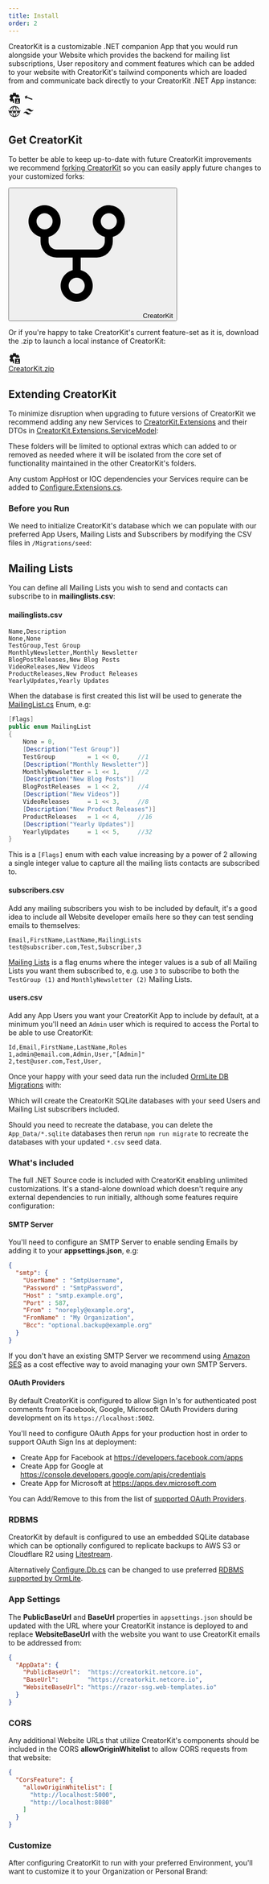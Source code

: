 ```yaml
---
title: Install
order: 2
---
```


CreatorKit is a customizable .NET companion App that you would run alongside your Website which provides the backend for
mailing list subscriptions, User repository and comment features which can be added to your website with CreatorKit's
tailwind components which are loaded from and communicate back directly to your CreatorKit .NET App instance:

<div class="my-12 flex justify-center w-full">
    <div class="flex flex-wrap">
        <svg class="w-40 h-40 text-indigo-600" xmlns="http://www.w3.org/2000/svg" width="24" height="24" viewBox="0 0 24 24"><path fill="currentColor" d="M13 23V13h10v10H13Zm1.5-1.5h7v-.8q-.625-.775-1.525-1.238T18 19q-1.075 0-1.975.463T14.5 20.7v.8ZM18 18q.625 0 1.063-.438T19.5 16.5q0-.625-.438-1.063T18 15q-.625 0-1.063.438T16.5 16.5q0 .625.438 1.063T18 18Zm-8.75 4l-.4-3.2q-.325-.125-.613-.3t-.562-.375L4.7 19.375l-2.75-4.75l2.575-1.95Q4.5 12.5 4.5 12.337v-.674q0-.163.025-.338L1.95 9.375l2.75-4.75l2.975 1.25q.275-.2.575-.375t.6-.3l.4-3.2h5.5l.4 3.2q.325.125.613.3t.562.375l2.975-1.25l2.75 4.75L19.925 11H15.4q-.35-1.075-1.25-1.788t-2.1-.712q-1.45 0-2.475 1.025T8.55 12q0 1.2.675 2.1T11 15.35V22H9.25Z"/></svg>
        <svg class="w-40 h-40 mx-8 mt-10 inline-block" style="rotate:200deg" xmlns="http://www.w3.org/2000/svg" width="24" height="24" viewBox="0 0 24 24"><path fill="currentColor" d="M16.01 11H4v2h12.01v3L20 12l-3.99-4v3z"/></svg>
        <div class="flex flex-col">
            <svg class="w-40 h-40 text-indigo-600" xmlns="http://www.w3.org/2000/svg" width="24" height="24" viewBox="0 0 24 24"><g fill="none" stroke="currentColor" stroke-linecap="round" stroke-linejoin="round" stroke-width="1.5"><path d="M3.338 17A9.996 9.996 0 0 0 12 22a9.996 9.996 0 0 0 8.662-5M3.338 7A9.996 9.996 0 0 1 12 2a9.996 9.996 0 0 1 8.662 5"/><path d="M13 21.95s1.408-1.853 2.295-4.95M13 2.05S14.408 3.902 15.295 7M11 21.95S9.592 20.098 8.705 17M11 2.05S9.592 3.902 8.705 7M9 10l1.5 5l1.5-5l1.5 5l1.5-5M1 10l1.5 5L4 10l1.5 5L7 10m10 0l1.5 5l1.5-5l1.5 5l1.5-5"/></g></svg>
            <svg class="w-32 h-32 text-sky-400" xmlns="http://www.w3.org/2000/svg" width="24" height="24" viewBox="0 0 24 24"><path fill="currentColor" d="M12 6c-2.67 0-4.33 1.33-5 4c1-1.33 2.17-1.83 3.5-1.5c.76.19 1.31.74 1.91 1.35c.98 1 2.09 2.15 4.59 2.15c2.67 0 4.33-1.33 5-4c-1 1.33-2.17 1.83-3.5 1.5c-.76-.19-1.3-.74-1.91-1.35C15.61 7.15 14.5 6 12 6m-5 6c-2.67 0-4.33 1.33-5 4c1-1.33 2.17-1.83 3.5-1.5c.76.19 1.3.74 1.91 1.35C8.39 16.85 9.5 18 12 18c2.67 0 4.33-1.33 5-4c-1 1.33-2.17 1.83-3.5 1.5c-.76-.19-1.3-.74-1.91-1.35C10.61 13.15 9.5 12 7 12Z"/></svg>
        </div>
    </div>
</div>

## Get CreatorKit

To better be able to keep up-to-date with future CreatorKit improvements we recommend
[forking CreatorKit](https://github.com/NetCoreApps/CreatorKit/fork) so you can easily apply future changes
to your customized forks:

<div class="my-12 text-center">
    <button type="button" title="Fork CreatorKit" class="rounded-md bg-white px-3.5 py-2.5 text-2xl font-semibold text-gray-900 shadow-sm ring-1 ring-inset ring-gray-300 hover:bg-gray-50">
        <svg class="w-10 h-10 inline-block" xmlns="http://www.w3.org/2000/svg" width="256" height="256" viewBox="0 0 256 256"><path fill="currentColor" d="M224 64a32 32 0 1 0-40 31v9a16 16 0 0 1-16 16H88a16 16 0 0 1-16-16v-9a32 32 0 1 0-16 0v9a32 32 0 0 0 32 32h32v25a32 32 0 1 0 16 0v-25h32a32 32 0 0 0 32-32v-9a32.06 32.06 0 0 0 24-31ZM48 64a16 16 0 1 1 16 16a16 16 0 0 1-16-16Zm96 128a16 16 0 1 1-16-16a16 16 0 0 1 16 16Zm48-112a16 16 0 1 1 16-16a16 16 0 0 1-16 16Z"/></svg>
        <span class="pr-1">CreatorKit</span>
    </button>
</div>

Or if you're happy to take CreatorKit's current feature-set as it is, download the .zip to launch a local instance of
CreatorKit:

<div class="not-prose mt-12 flex justify-center">
<a class="hover:no-underline" href="https://github.com/NetCoreApps/CreatorKit/archive/refs/heads/main.zip">
    <div class="bg-white dark:bg-gray-800 px-4 py-4 mr-4 mb-4 rounded-lg shadow-lg text-center items-center justify-center hover:shadow-2xl dark:border-2 dark:border-pink-600 dark:hover:border-blue-600 dark:border-2 dark:border-pink-600 dark:hover:border-blue-600" style="min-width: 150px;">
        <div class="text-center font-extrabold flex items-center justify-center mb-2">
            <div class="text-4xl text-blue-400 my-3">
                <svg class="w-12 h-12 text-indigo-600" xmlns="http://www.w3.org/2000/svg" width="24" height="24" viewBox="0 0 24 24"><path fill="currentColor" d="M13 23V13h10v10H13Zm1.5-1.5h7v-.8q-.625-.775-1.525-1.238T18 19q-1.075 0-1.975.463T14.5 20.7v.8ZM18 18q.625 0 1.063-.438T19.5 16.5q0-.625-.438-1.063T18 15q-.625 0-1.063.438T16.5 16.5q0 .625.438 1.063T18 18Zm-8.75 4l-.4-3.2q-.325-.125-.613-.3t-.562-.375L4.7 19.375l-2.75-4.75l2.575-1.95Q4.5 12.5 4.5 12.337v-.674q0-.163.025-.338L1.95 9.375l2.75-4.75l2.975 1.25q.275-.2.575-.375t.6-.3l.4-3.2h5.5l.4 3.2q.325.125.613.3t.562.375l2.975-1.25l2.75 4.75L19.925 11H15.4q-.35-1.075-1.25-1.788t-2.1-.712q-1.45 0-2.475 1.025T8.55 12q0 1.2.675 2.1T11 15.35V22H9.25Z"/></svg>
            </div>
        </div>
        <div class="archive-name px-4 pb-2 text-blue-600 dark:text-indigo-400">CreatorKit.zip</div>
    </div>
</a>
</div>

## Extending CreatorKit

To minimize disruption when upgrading to future versions of CreatorKit we recommend adding any new Services to 
[CreatorKit.Extensions](https://github.com/NetCoreApps/CreatorKit/tree/main/CreatorKit.Extensions) and their DTOs
in [CreatorKit.Extensions.ServiceModel](https://github.com/NetCoreApps/CreatorKit/tree/main/CreatorKit.Extensions.ServiceModel):

<div data-component="FileLayout" data-props="{
    files: {
        CreatorKit: { 
            'CreatorKit.Extensions':  { _: ['CustomEmailRunServices.cs','CustomEmailServices.cs','CustomRendererServices.cs'] },
            'CreatorKit.Extensions.ServiceModel': { _: ['MarkdownEmail.cs','NewsletterMailRun.cs','RenderNewsletter.cs'] } 
        }
    }
}"></div>

These folders will be limited to optional extras which can added to or removed as needed where it will be isolated from 
the core set of functionality maintained in the other CreatorKit's folders. 

Any custom AppHost or IOC dependencies your Services require can be added to 
[Configure.Extensions.cs](https://github.com/NetCoreApps/CreatorKit/blob/main/CreatorKit/Configure.Extensions.cs).

### Before you Run

We need to initialize CreatorKit's database which we can populate with our preferred App Users, Mailing Lists and Subscribers
by modifying the CSV files in `/Migrations/seed`:

<div data-component="FileLayout" data-props="{
    files: {
        Migrations: { 
            seed:  { _: ['mailinglists.csv','subscribers.csv','users.csv'] },
            _:     ['Migration1000.cs','Migration1001.cs'] 
        }
    }
}"></div>


## Mailing Lists

You can define all Mailing Lists you wish to send and contacts can subscribe to in **mailinglists.csv**:

#### mailinglists.csv

```csv
Name,Description
None,None
TestGroup,Test Group
MonthlyNewsletter,Monthly Newsletter
BlogPostReleases,New Blog Posts
VideoReleases,New Videos
ProductReleases,New Product Releases
YearlyUpdates,Yearly Updates
```

When the database is first created this list will be used to generate the
[MailingList.cs](https://github.com/NetCoreApps/CreatorKit/blob/main/CreatorKit.ServiceModel/Types/MailingList.cs) Enum, e.g:

```csharp
[Flags]
public enum MailingList
{
    None = 0,
    [Description("Test Group")]
    TestGroup         = 1 << 0,     //1
    [Description("Monthly Newsletter")]
    MonthlyNewsletter = 1 << 1,     //2
    [Description("New Blog Posts")]
    BlogPostReleases  = 1 << 2,     //4
    [Description("New Videos")]
    VideoReleases     = 1 << 3,     //8
    [Description("New Product Releases")]
    ProductReleases   = 1 << 4,     //16
    [Description("Yearly Updates")]
    YearlyUpdates     = 1 << 5,     //32
}
```

This is a `[Flags]` enum with each value increasing by a power of 2 allowing a single integer value to capture
all the mailing lists contacts are subscribed to.

#### subscribers.csv

Add any mailing subscribers you wish to be included by default, it's a good idea to include all Website developer emails
here so they can test sending emails to themselves:

```csv
Email,FirstName,LastName,MailingLists
test@subscriber.com,Test,Subscriber,3
```

[Mailing Lists](creatorkit/customize#mailing-lists) is a flag enums where the integer values is a sub of all Mailing Lists
you want them subscribed to, e.g. use `3` to  subscribe to both the `TestGroup (1)` and `MonthlyNewsletter (2)` Mailing Lists.

#### users.csv

Add any App Users you want your CreatorKit App to include by default, at a minimum you'll need an `Admin` user which is
required to access the Portal to be able to use CreatorKit:

```csv
Id,Email,FirstName,LastName,Roles
1,admin@email.com,Admin,User,"[Admin]"
2,test@user.com,Test,User,
```

Once your happy with your seed data run the included [OrmLite DB Migrations](https://docs.servicestack.net/ormlite/db-migrations) with:

<div class="not-prose text-base"><div data-component="ShellCommand" data-props="{ text:'npm run migrate' }"></div></div>

Which will create the CreatorKit SQLite databases with your seed Users and Mailing List subscribers included.

Should you need to recreate the database, you can delete the `App_Data/*.sqlite` databases then rerun
`npm run migrate` to recreate the databases with your updated `*.csv` seed data.

### What's included

The full .NET Source code is included with CreatorKit enabling unlimited customizations. It's a stand-alone download
which doesn't require any external dependencies to run initially, although some features require configuration:

#### SMTP Server

You'll need to configure an SMTP Server to enable sending Emails by adding it to your **appsettings.json**, e.g:

```json
{
  "smtp": {
    "UserName" : "SmtpUsername",
    "Password" : "SmtpPassword",
    "Host" : "smtp.example.org",
    "Port" : 587,
    "From" : "noreply@example.org",
    "FromName" : "My Organization",
    "Bcc": "optional.backup@example.org"
  }
}
```

If you don't have an existing SMTP Server we recommend using [Amazon SES](https://aws.amazon.com/ses/) as a cost effective
way to avoid managing your own SMTP Servers.

#### OAuth Providers

By default CreatorKit is configured to allow Sign In's for authenticated post comments from Facebook, Google, Microsoft
OAuth Providers during development on its `https://localhost:5002`.

You'll need to configure OAuth Apps for your production host in order to support OAuth Sign Ins at deployment:

- Create App for Facebook at https://developers.facebook.com/apps
- Create App for Google at https://console.developers.google.com/apis/credentials
- Create App for Microsoft at https://apps.dev.microsoft.com

You can Add/Remove to this from the list of [supported OAuth Providers](https://docs.servicestack.net/auth#oauth-providers).

### RDBMS

CreatorKit by default is configured to use an embedded SQLite database which can be optionally configured to replicate
backups to AWS S3 or Cloudflare R2 using [Litestream](https://docs.servicestack.net/ormlite/litestream).

Alternatively [Configure.Db.cs](https://github.com/NetCoreApps/CreatorKit/blob/main/CreatorKit/Configure.Db.cs) can
be changed to use preferred [RDBMS supported by OrmLite](https://docs.servicestack.net/ormlite/installation).

### App Settings

The **PublicBaseUrl** and **BaseUrl** properties in `appsettings.json` should be updated with the URL where your
CreatorKit instance is deployed to and replace **WebsiteBaseUrl** with the website you want to use CreatorKit emails
to be addressed from:

```json
{
  "AppData": {
    "PublicBaseUrl":  "https://creatorkit.netcore.io",
    "BaseUrl":        "https://creatorkit.netcore.io",
    "WebsiteBaseUrl": "https://razor-ssg.web-templates.io"
  }
}
```

### CORS

Any additional Website URLs that utilize CreatorKit's components should be included in the CORS **allowOriginWhitelist**
to allow CORS requests from that website:

```json
{
  "CorsFeature": {
    "allowOriginWhitelist": [
      "http://localhost:5000",
      "http://localhost:8080"
    ]
  }
}
```

### Customize

After configuring CreatorKit to run with your preferred Environment, you'll want to customize it to your Organization
or Personal Brand:
